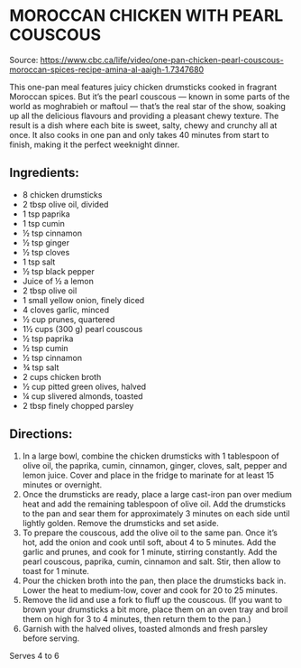# MOROCCAN CHICKEN WITH PEARL COUSCOUS 

Source: https://www.cbc.ca/life/video/one-pan-chicken-pearl-couscous-moroccan-spices-recipe-amina-al-aaigh-1.7347680

This one-pan meal features juicy chicken drumsticks cooked in fragrant Moroccan spices. But it’s the pearl couscous — known in some parts of the world as moghrabieh or maftoul — that’s the real star of the show, soaking up all the delicious flavours and providing a pleasant chewy texture. The result is a dish where each bite is sweet, salty, chewy and crunchy all at once. It also cooks in one pan and only takes 40 minutes from start to finish, making it the perfect weeknight dinner.

## Ingredients:
- 8 chicken drumsticks
- 2 tbsp olive oil, divided
- 1 tsp paprika
- 1 tsp cumin
- ½ tsp cinnamon
- ½ tsp ginger
- ½ tsp cloves
- 1 tsp salt
- ½ tsp black pepper
- Juice of ½ a lemon
- 2 tbsp olive oil
- 1 small yellow onion, finely diced
- 4 cloves garlic, minced
- ½ cup prunes, quartered
- 1½ cups (300 g) pearl couscous
- ½ tsp paprika
- ½ tsp cumin
- ½ tsp cinnamon
- ¾ tsp salt
- 2 cups chicken broth
- ½ cup pitted green olives, halved
- ¼ cup slivered almonds, toasted
- 2 tbsp finely chopped parsley

## Directions:
1. In a large bowl, combine the chicken drumsticks with 1 tablespoon of olive oil, the paprika, cumin, cinnamon, ginger, cloves, salt, pepper and lemon juice. Cover and place in the fridge to marinate for at least 15 minutes or overnight.
2. Once the drumsticks are ready, place a large cast-iron pan over medium heat and add the remaining tablespoon of olive oil. Add the drumsticks to the pan and sear them for approximately 3 minutes on each side until lightly golden. Remove the drumsticks and set aside.
3. To prepare the couscous, add the olive oil to the same pan. Once it’s hot, add the onion and cook until soft, about 4 to 5 minutes. Add the garlic and prunes, and cook for 1 minute, stirring constantly. Add the pearl couscous, paprika, cumin, cinnamon and salt. Stir, then allow to toast for 1 minute.
4. Pour the chicken broth into the pan, then place the drumsticks back in. Lower the heat to medium-low, cover and cook for 20 to 25 minutes.
5. Remove the lid and use a fork to fluff up the couscous. (If you want to brown your drumsticks a bit more, place them on an oven tray and broil them on high for 3 to 4 minutes, then return them to the pan.)
6. Garnish with the halved olives, toasted almonds and fresh parsley before serving.

Serves 4 to 6